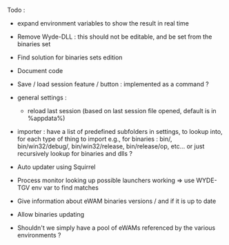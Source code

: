 Todo :

- expand environment variables to show the result in real time
- Remove Wyde-DLL : this should not be editable, and be set from the binaries set
- Find solution for binaries sets edition

- Document code

- Save / load session feature / button : implemented as a command ?

- general settings : 
   - reload last session (based on last session file opened, default is in %appdata%)
   
- importer : 
   have a list of predefined subfolders in settings, to lookup into, for each type of thing to import
   e.g., for binaries : bin/, bin/win32/debug/, bin/win32/release, bin/release/op, etc... or just recursively lookup for binaries and dlls ?
   
- Auto updater using Squirrel
- Process monitor looking up possible launchers working
   => use WYDE-TGV env var to find matches
- Give information about eWAM binaries versions / and if it is up to date
- Allow binaries updating
- Shouldn't we simply have a pool of eWAMs referenced by the various environments ?
